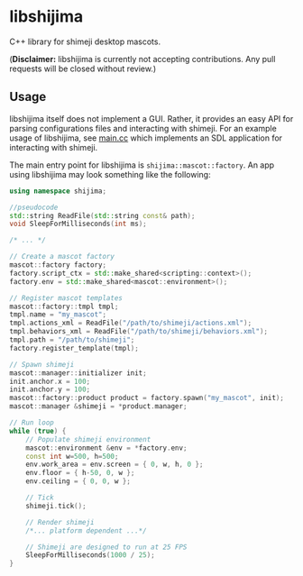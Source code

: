 # libshijima

C++ library for shimeji desktop mascots.

(**Disclaimer:** libshijima is currently not accepting contributions. Any pull requests will be closed without review.)

## Usage

libshijima itself does not implement a GUI. Rather, it provides an easy API for parsing configurations files and interacting with shimeji. For an example usage of libshijima, see [main.cc](main.cc) which implements an SDL application for interacting with shimeji.

The main entry point for libshijima is `shijima::mascot::factory`. An app using libshijima may look something like the following:

```cpp
using namespace shijima;

//pseudocode
std::string ReadFile(std::string const& path);
void SleepForMilliseconds(int ms);

/* ... */

// Create a mascot factory
mascot::factory factory;
factory.script_ctx = std::make_shared<scripting::context>();
factory.env = std::make_shared<mascot::environment>();

// Register mascot templates
mascot::factory::tmpl tmpl;
tmpl.name = "my_mascot";
tmpl.actions_xml = ReadFile("/path/to/shimeji/actions.xml");
tmpl.behaviors_xml = ReadFile("/path/to/shimeji/behaviors.xml");
tmpl.path = "/path/to/shimeji";
factory.register_template(tmpl);

// Spawn shimeji
mascot::manager::initializer init;
init.anchor.x = 100;
init.anchor.y = 100;
mascot::factory::product product = factory.spawn("my_mascot", init);
mascot::manager &shimeji = *product.manager;

// Run loop
while (true) {
    // Populate shimeji environment
    mascot::environment &env = *factory.env;
    const int w=500, h=500;
    env.work_area = env.screen = { 0, w, h, 0 };
    env.floor = { h-50, 0, w };
    env.ceiling = { 0, 0, w };

    // Tick
    shimeji.tick();

    // Render shimeji
    /*... platform dependent ...*/

    // Shimeji are designed to run at 25 FPS
    SleepForMilliseconds(1000 / 25);
}
```
